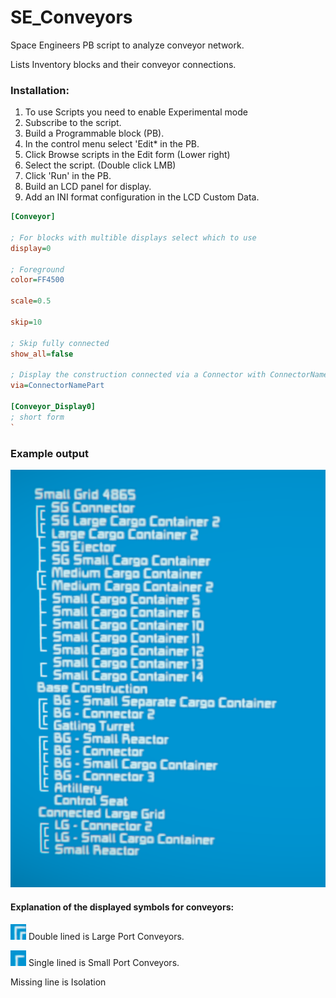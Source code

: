 # SE_Conveyors
Space Engineers PB script to analyze conveyor network.

Lists Inventory blocks and their conveyor connections.

### Installation:

1. To use Scripts you need to enable Experimental mode
2. Subscribe to the script.
3. Build a Programmable block (PB).
4. In the control menu select 'Edit* in the PB.
5. Click Browse scripts in the Edit form (Lower right)
6. Select the script. (Double click LMB)
7. Click 'Run' in the PB.
8. Build an LCD panel for display.
9. Add an INI format configuration in the LCD Custom Data.


```ini
[Conveyor]

; For blocks with multible displays select which to use
display=0

; Foreground
color=FF4500

scale=0.5

skip=10

; Skip fully connected
show_all=false

; Display the construction connected via a Connector with ConnectorNamePart in the name
via=ConnectorNamePart

[Conveyor_Display0]
; short form
`
```

### Example output

![Test Grid Output](TestGridOutput.png)
#### Explanation of the displayed symbols for conveyors:

![Double](double.png) Double lined is Large Port Conveyors.


![Single](single.png) Single lined is Small Port Conveyors.

Missing line is Isolation
